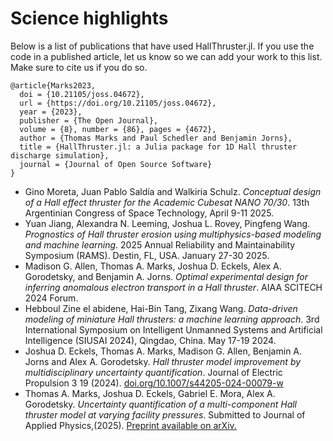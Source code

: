 # Science highlights

Below is a list of publications that have used HallThruster.jl.
If you use the code in a published article, let us know so we can add your work to this list.
Make sure to cite us if you do so.


```
@article{Marks2023,
  doi = {10.21105/joss.04672},
  url = {https://doi.org/10.21105/joss.04672},
  year = {2023},
  publisher = {The Open Journal},
  volume = {8}, number = {86}, pages = {4672},
  author = {Thomas Marks and Paul Schedler and Benjamin Jorns},
  title = {HallThruster.jl: a Julia package for 1D Hall thruster discharge simulation},
  journal = {Journal of Open Source Software}
}
```

- Gino Moreta, Juan Pablo Saldía and Walkiria Schulz. *Conceptual design of a Hall effect thruster for the Academic Cubesat NANO 70/30*. 13th Argentinian Congress of Space Technology, April 9-11 2025.
- Yuan Jiang, Alexandra N. Leeming, Joshua L. Rovey, Pingfeng Wang. *Prognostics of Hall thruster erosion using multiphysics-based modeling and machine learning*. 2025 Annual Reliability and Maintainability Symposium (RAMS). Destin, FL, USA. January 27-30 2025.
- Madison G. Allen, Thomas A. Marks, Joshua D. Eckels, Alex A. Gorodetsky, and Benjamin A. Jorns. *Optimal experimental design for inferring anomalous electron transport in a Hall thruster*. AIAA SCITECH 2024 Forum.
- Hebboul Zine el abidene, Hai-Bin Tang, Zixang Wang. *Data-driven modeling of miniature Hall thrusters: a machine learning approach*. 3rd International Symposium on Intelligent Unmanned Systems and Artificial Intelligence (SIUSAI 2024), Qingdao, China. May 17-19 2024.
- Joshua D. Eckels, Thomas A. Marks, Madison G. Allen, Benjamin A. Jorns and Alex A. Gorodetsky. *Hall thruster model improvement by multidisciplinary uncertainty quantification*. Journal of Electric Propulsion 3 19 (2024). [doi.org/10.1007/s44205-024-00079-w](https://doi.org/10.1007/s44205-024-00079-w)
- Thomas A. Marks, Joshua D. Eckels, Gabriel E. Mora, Alex A. Gorodetsky. *Uncertainty quantification of a multi-component Hall thruster model at varying facility pressures*. Submitted to Journal of Applied Physics,(2025). [Preprint available on arXiv.](https://arxiv.org/abs/2507.0811)
